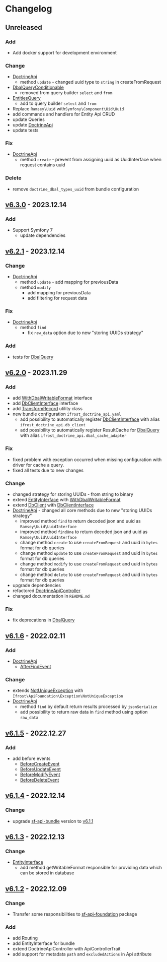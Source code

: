 # Changelog
## Unreleased
### Add
- Add docker support for development environment

### Change
- [DoctrineApi](src/Utility/DoctrineApi.php)
  - method `update` - changed uuid type to `string` in createFromRequest
- [DbalQueryConditionable](src/Query/DbalQueryConditionable.php)
  - removed from query builder `select` and `from`
- [EntitiesQuery](src/Query/Entity/EntitiesQuery.php)
  - add to query builder `select` and `from`
- Replace `Ramsey\Uuid` with`Symfony\Component\Uid\Uuid`
- add commands and handlers for Entity Api CRUD
- update Queries
- update [DoctrineApi](src/Utility/DoctrineApi.php)
- update tests

### Fix
- [DoctrineApi](src/Utility/DoctrineApi.php)
  - method `create` - prevent from assigning uuid as UuidInterface when request contains uuid

### Delete
- remove `doctrine_dbal_types_uuid` from bundle configuration

## [v6.3.0] - 2023.12.14
### Add
- Support Symfony 7
  - update dependencies

## [v6.2.1] - 2023.12.14
### Change
- [DoctrineApi](src/Utility/DoctrineApi.php)
  - method `update` - add mapping for previousData
  - method `modify`
    - add mapping for previousData
    - add filtering for request data

### Fix
- [DoctrineApi](src/Utility/DoctrineApi.php)
  - method `find`
    - fix `raw_data` option due to new "storing UUIDs strategy"

### Add
- tests for [DbalQuery](src/Query/DbalQuery.php)

## [v6.2.0] - 2023.11.29
### Add
- add [WithDbalWritableFormat](src/Entity/WithDbalWritableFormat.php) interface
- add [DbClientInterface](src/Utility/DbClientInterface.php) interface
- add [TransformRecord](src/Utility/TransformRecord.php) utility class
- new bundle configuration `ifrost_doctrine_api.yaml`
  - add possibility to automatically register [DbClientInterface](src/Utility/DbClientInterface.php) with alias `ifrost_doctrine_api.db_client`
  - add possibility to automatically register ResultCache for [DbalQuery](src/Query/DbalQuery.php) with alias `ifrost_doctrine_api.dbal_cache_adapter`

### Fix
- fixed problem with exception occurred when missing configuration with driver for cache a query.
- fixed all tests due to new changes

### Change
- changed strategy for storing UUIDs - from string to binary
- extend [EntityInterface](src/Entity/EntityInterface.php) with [WithDbalWritableFormat](src/Entity/WithDbalWritableFormat.php)
- extend [DbClient](src/Utility/DbClient.php) with [DbClientInterface](src/Utility/DbClientInterface.php)
- [DoctrineApi](src/Utility/DoctrineApi.php) - changed all core methods due to new "storing UUIDs strategy"
  - improved method `find` to return decoded json and uuid as `Ramsey\Uuid\UuidInterface`
  - improved method `findOne` to return decoded json and uuid as `Ramsey\Uuid\UuidInterface`
  - change method `create` to use `createFromRequest` and uuid in `bytes` format for db queries
  - change method `update` to use `createFromRequest` and uuid in `bytes` format for db queries
  - change method `modify` to use `createFromRequest` and uuid in `bytes` format for db queries
  - change method `delete` to use `createFromRequest` and uuid in `bytes` format for db queries
- upgrade dependencies
- refactored [DoctrineApiController](src/Controller/DoctrineApiController.php)
- changed documentation in `README.md`

### Fix
- fix deprecations in [DbalQuery](src/Query/DbalQuery.php)

## [v6.1.6] - 2022.02.11
### Add
- [DoctrineApi](src/Utility/DoctrineApi.php)
  - [AfterFindEvent](src/Event/AfterFindEvent.php)
### Change
- extends [NotUniqueException](src/Exception/NotUniqueException.php) with `Ifrost\ApiFoundation\Exception\NotUniqueException`
- [DoctrineApi](src/Utility/DoctrineApi.php)
  - method `find` by default return results processed by `jsonSerialize` 
  - add possibility to return raw data in `find` method using option `raw_data`

## [v6.1.5] - 2022.12.27
### Add
- add before events 
  - [BeforeCreateEvent](src/Event/BeforeCreateEvent.php)
  - [BeforeUpdateEvent](src/Event/BeforeUpdateEvent.php)
  - [BeforeModifyEvent](src/Event/BeforeModifyEvent.php)
  - [BeforeDeleteEvent](src/Event/BeforeDeleteEvent.php)

## [v6.1.4] - 2022.12.14
### Change
- upgrade [sf-api-bundle](https://github.com/grzegorz-jamroz/sf-api-bundle) version to [v6.1.1](https://github.com/grzegorz-jamroz/sf-api-bundle/releases/tag/v6.1.1)

## [v6.1.3] - 2022.12.13
### Change
- [EntityInterface](src/Entity/EntityInterface.php)
  - add method getWritableFormat responsible for providing data which can be stored in database

## [v6.1.2] - 2022.12.09
### Change
- Transfer some responsibilities to [sf-api-foundation](https://github.com/grzegorz-jamroz/sf-api-foundation) package
### Add
- add Routing
- add EntityInterface for bundle
- extend DoctrineApiController with ApiControllerTrait
- add support for metadata `path` and `excludedActions` in Api attribute

[v6.3.0]: https://github.com/grzegorz-jamroz/sf-doctrine-api-bundle/releases/tag/v6.3.0]
[v6.2.1]: https://github.com/grzegorz-jamroz/sf-doctrine-api-bundle/releases/tag/v6.2.1]
[v6.2.0]: https://github.com/grzegorz-jamroz/sf-doctrine-api-bundle/releases/tag/v6.2.0]
[v6.1.6]: https://github.com/grzegorz-jamroz/sf-doctrine-api-bundle/releases/tag/v6.1.6]
[v6.1.5]: https://github.com/grzegorz-jamroz/sf-doctrine-api-bundle/releases/tag/v6.1.5]
[v6.1.4]: https://github.com/grzegorz-jamroz/sf-doctrine-api-bundle/releases/tag/v6.1.4]
[v6.1.3]: https://github.com/grzegorz-jamroz/sf-doctrine-api-bundle/releases/tag/v6.1.3]
[v6.1.2]: https://github.com/grzegorz-jamroz/sf-doctrine-api-bundle/releases/tag/v6.1.2]
